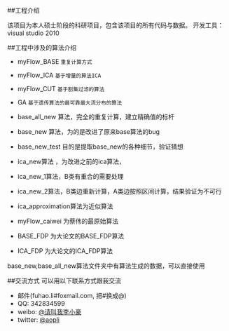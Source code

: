 ##工程介绍

该项目为本人硕士阶段的科研项目，包含该项目的所有代码与数据。
开发工具：visual studio 2010



##工程中涉及的算法介绍

* myFlow_BASE   `重复计算方式`
* myFlow_ICA `基于增量的算法ICA`
* myFlow_CUT `基于割集过滤的算法`
* GA `基于遗传算法的最可靠最大流分布的算法`

* base_all_new 算法，完全的重复计算，建立精确值的标杆

* base_new 算法，为的是改进了原来base算法的bug
* base_new_test 目的是提取base_new的各种细节，验证猜想

* ica_new算法 ，为改进之前的ica算法，
* ica_new_1算法，B类有重合的需要处理
* ica_new_2算法，B类边重新计算，A类边按照区间计算，结果验证为不可行


* ica_approximation算法为近似算法

* myFlow_caiwei 为蔡伟的最原始算法



* BASE_FDP      为大论文的BASE_FDP算法
* ICA_FDP       为大论文的ICA_FDP算法


base_new,base_all_new算法文件夹中有算法生成的数据，可以直接使用


##交流方式
可以用以下联系方式跟我交流

* 邮件(fuhao.li#foxmail.com, 把#换成@)
* QQ: 342834599
* weibo: [@请叫我李小豪](http://weibo.com/aopli)
* twitter: [@aopli](https://twitter.com/aopli)